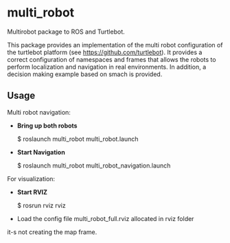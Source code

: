 multi_robot
===========

Multirobot package to ROS and Turtlebot.

This package provides an implementation of the multi robot configuration of the turtlebot platform (see https://github.com/turtlebot). It provides a correct configuration of namespaces and frames that allows the robots to perform localization and navigation in real environments. In addition, a decision making example based on smach is provided.
 
## Usage

Multi robot navigation:

 *  **Bring up both robots**


	$ roslaunch multi_robot multi_robot.launch 
 *  **Start Navigation**
 
 
 	$ roslaunch multi_robot multi_robot_navigation.launch


For visualization:

 *  **Start RVIZ**
 
 
    $ rosrun rviz rviz
 *  Load the config file multi_robot_full.rviz allocated in rviz folder

it-s not creating the map frame.
